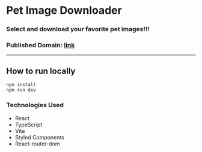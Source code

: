 # Pet Image Downloader
### Select and download your favorite pet images!!!
### Published Domain: [link](https://pet-image-downloader.netlify.app/)

<hr style="height: 1px">

## How to run locally
```
npm install
npm run dev
```


### Technologies Used
- React
- TypeScript
- Vite
- Styled Components
- React-router-dom
